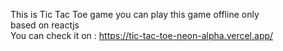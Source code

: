 This is Tic Tac Toe game you can play this game offline only </br>
based on reactjs  </br>
You can check it on :  https://tic-tac-toe-neon-alpha.vercel.app/

